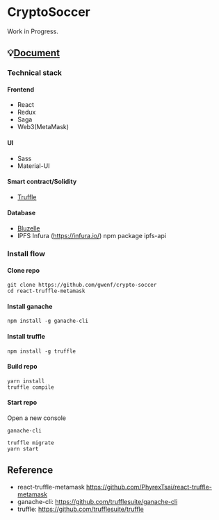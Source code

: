 # CryptoSoccer

Work in Progress.  

## 💡[Document](./DOCUMENT.md)

### Technical stack

#### Frontend
- React
- Redux
- Saga
- Web3(MetaMask)

#### UI
- Sass
- Material-UI

#### Smart contract/Solidity
- [Truffle](./TRUFFLE.md)

#### Database
- [Bluzelle](./BLUZELLE.md) 
- IPFS Infura (https://infura.io/) npm package ipfs-api


### Install flow

#### Clone repo

```
git clone https://github.com/gwenf/crypto-soccer
cd react-truffle-metamask
```

#### Install ganache

```
npm install -g ganache-cli
```

#### Install truffle

```
npm install -g truffle
```

#### Build repo

```
yarn install
truffle compile
```

#### Start repo

Open a new console
```
ganache-cli
```

```
truffle migrate
yarn start
```

## Reference
- react-truffle-metamask https://github.com/PhyrexTsai/react-truffle-metamask
- ganache-cli: https://github.com/trufflesuite/ganache-cli
- truffle: https://github.com/trufflesuite/truffle
